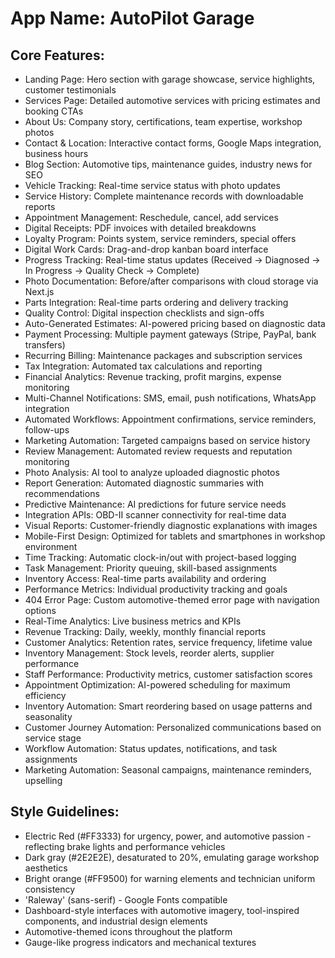# **App Name**: AutoPilot Garage

## Core Features:

- Landing Page: Hero section with garage showcase, service highlights, customer testimonials
- Services Page: Detailed automotive services with pricing estimates and booking CTAs
- About Us: Company story, certifications, team expertise, workshop photos
- Contact & Location: Interactive contact forms, Google Maps integration, business hours
- Blog Section: Automotive tips, maintenance guides, industry news for SEO
- Vehicle Tracking: Real-time service status with photo updates
- Service History: Complete maintenance records with downloadable reports
- Appointment Management: Reschedule, cancel, add services
- Digital Receipts: PDF invoices with detailed breakdowns
- Loyalty Program: Points system, service reminders, special offers
- Digital Work Cards: Drag-and-drop kanban board interface
- Progress Tracking: Real-time status updates (Received -> Diagnosed -> In Progress -> Quality Check -> Complete)
- Photo Documentation: Before/after comparisons with cloud storage via Next.js
- Parts Integration: Real-time parts ordering and delivery tracking
- Quality Control: Digital inspection checklists and sign-offs
- Auto-Generated Estimates: AI-powered pricing based on diagnostic data
- Payment Processing: Multiple payment gateways (Stripe, PayPal, bank transfers)
- Recurring Billing: Maintenance packages and subscription services
- Tax Integration: Automated tax calculations and reporting
- Financial Analytics: Revenue tracking, profit margins, expense monitoring
- Multi-Channel Notifications: SMS, email, push notifications, WhatsApp integration
- Automated Workflows: Appointment confirmations, service reminders, follow-ups
- Marketing Automation: Targeted campaigns based on service history
- Review Management: Automated review requests and reputation monitoring
- Photo Analysis: AI tool to analyze uploaded diagnostic photos
- Report Generation: Automated diagnostic summaries with recommendations
- Predictive Maintenance: AI predictions for future service needs
- Integration APIs: OBD-II scanner connectivity for real-time data
- Visual Reports: Customer-friendly diagnostic explanations with images
- Mobile-First Design: Optimized for tablets and smartphones in workshop environment
- Time Tracking: Automatic clock-in/out with project-based logging
- Task Management: Priority queuing, skill-based assignments
- Inventory Access: Real-time parts availability and ordering
- Performance Metrics: Individual productivity tracking and goals
- 404 Error Page: Custom automotive-themed error page with navigation options
- Real-Time Analytics: Live business metrics and KPIs
- Revenue Tracking: Daily, weekly, monthly financial reports
- Customer Analytics: Retention rates, service frequency, lifetime value
- Inventory Management: Stock levels, reorder alerts, supplier performance
- Staff Performance: Productivity metrics, customer satisfaction scores
- Appointment Optimization: AI-powered scheduling for maximum efficiency
- Inventory Automation: Smart reordering based on usage patterns and seasonality
- Customer Journey Automation: Personalized communications based on service stage
- Workflow Automation: Status updates, notifications, and task assignments
- Marketing Automation: Seasonal campaigns, maintenance reminders, upselling

## Style Guidelines:

- Electric Red (#FF3333) for urgency, power, and automotive passion - reflecting brake lights and performance vehicles
- Dark gray (#2E2E2E), desaturated to 20%, emulating garage workshop aesthetics
- Bright orange (#FF9500) for warning elements and technician uniform consistency
- 'Raleway' (sans-serif) - Google Fonts compatible
- Dashboard-style interfaces with automotive imagery, tool-inspired components, and industrial design elements
- Automotive-themed icons throughout the platform
- Gauge-like progress indicators and mechanical textures